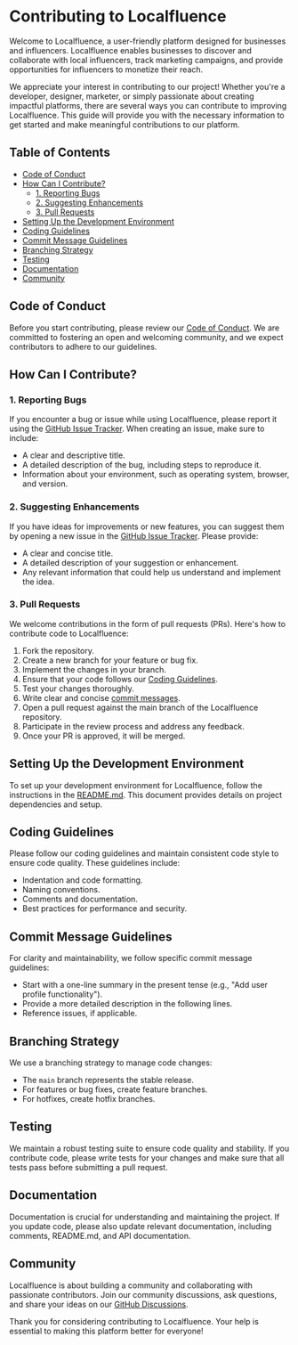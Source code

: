 # Contributing to Localfluence

Welcome to Localfluence, a user-friendly platform designed for businesses and influencers. Localfluence enables businesses to discover and collaborate with local influencers, track marketing campaigns, and provide opportunities for influencers to monetize their reach.

We appreciate your interest in contributing to our project! Whether you're a developer, designer, marketer, or simply passionate about creating impactful platforms, there are several ways you can contribute to improving Localfluence. This guide will provide you with the necessary information to get started and make meaningful contributions to our platform.

## Table of Contents

- [Code of Conduct](#code-of-conduct)
- [How Can I Contribute?](#how-can-i-contribute)
  - [1. Reporting Bugs](#1-reporting-bugs)
  - [2. Suggesting Enhancements](#2-suggesting-enhancements)
  - [3. Pull Requests](#3-pull-requests)
- [Setting Up the Development Environment](#setting-up-the-development-environment)
- [Coding Guidelines](#coding-guidelines)
- [Commit Message Guidelines](#commit-message-guidelines)
- [Branching Strategy](#branching-strategy)
- [Testing](#testing)
- [Documentation](#documentation)
- [Community](#community)

## Code of Conduct

Before you start contributing, please review our [Code of Conduct](./CODE_OF_CONDUCT.md). We are committed to fostering an open and welcoming community, and we expect contributors to adhere to our guidelines.

## How Can I Contribute?

### 1. Reporting Bugs

If you encounter a bug or issue while using Localfluence, please report it using the [GitHub Issue Tracker](https://github.com/karprabha/localfluence/issues). When creating an issue, make sure to include:

- A clear and descriptive title.
- A detailed description of the bug, including steps to reproduce it.
- Information about your environment, such as operating system, browser, and version.

### 2. Suggesting Enhancements

If you have ideas for improvements or new features, you can suggest them by opening a new issue in the [GitHub Issue Tracker](https://github.com/karprabha/localfluence/issues). Please provide:

- A clear and concise title.
- A detailed description of your suggestion or enhancement.
- Any relevant information that could help us understand and implement the idea.

### 3. Pull Requests

We welcome contributions in the form of pull requests (PRs). Here's how to contribute code to Localfluence:

1. Fork the repository.
2. Create a new branch for your feature or bug fix.
3. Implement the changes in your branch.
4. Ensure that your code follows our [Coding Guidelines](#coding-guidelines).
5. Test your changes thoroughly.
6. Write clear and concise [commit messages](#commit-message-guidelines).
7. Open a pull request against the main branch of the Localfluence repository.
8. Participate in the review process and address any feedback.
9. Once your PR is approved, it will be merged.

## Setting Up the Development Environment

To set up your development environment for Localfluence, follow the instructions in the [README.md](./README.md). This document provides details on project dependencies and setup.

## Coding Guidelines

Please follow our coding guidelines and maintain consistent code style to ensure code quality. These guidelines include:

- Indentation and code formatting.
- Naming conventions.
- Comments and documentation.
- Best practices for performance and security.

## Commit Message Guidelines

For clarity and maintainability, we follow specific commit message guidelines:

- Start with a one-line summary in the present tense (e.g., "Add user profile functionality").
- Provide a more detailed description in the following lines.
- Reference issues, if applicable.

## Branching Strategy

We use a branching strategy to manage code changes:

- The `main` branch represents the stable release.
- For features or bug fixes, create feature branches.
- For hotfixes, create hotfix branches.

## Testing

We maintain a robust testing suite to ensure code quality and stability. If you contribute code, please write tests for your changes and make sure that all tests pass before submitting a pull request.

## Documentation

Documentation is crucial for understanding and maintaining the project. If you update code, please also update relevant documentation, including comments, README.md, and API documentation.

## Community

Localfluence is about building a community and collaborating with passionate contributors. Join our community discussions, ask questions, and share your ideas on our [GitHub Discussions](https://github.com/karprabha/localfluence/discussions).

Thank you for considering contributing to Localfluence. Your help is essential to making this platform better for everyone!
